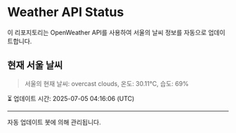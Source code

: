 
# Weather API Status

이 리포지토리는 OpenWeather API를 사용하여 서울의 날씨 정보를 자동으로 업데이트합니다.

## 현재 서울 날씨
> 서울의 현재 날씨: overcast clouds, 온도: 30.11°C, 습도: 69%

⏳ 업데이트 시간: 2025-07-05 04:16:06 (UTC)

---
자동 업데이트 봇에 의해 관리됩니다.
